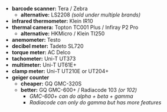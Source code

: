 - **barcode scanner:** Tera / Zebra
	- **alternative:** LS2208 *(sold under multiple brands)*
- **infrared thermometer:** Klein IR10
- **thermal camera:** Topton TC001 Plus / Infiray P2 Pro
	- **alternative:** HKMicro / Klein TI250
- **anemometer:** Testo
- **decibel meter:** Tadeto SL720
- **torque meter:** AC Delco
- **tachometer:** Uni-T UT373 
- **multimeter:** Uni-T UT61E+
- **clamp meter:** Uni-T UT210E or UT204+
- **geiger counter** 
	- **cheaper:** GQ GMC-320S
	- **better:** GQ GMC-600+ / Radiacode 103 *(or 102)*
		- *GMC-600+ can do alpha + beta + gamma*
		- *Radiacode can only do gamma but has more features*